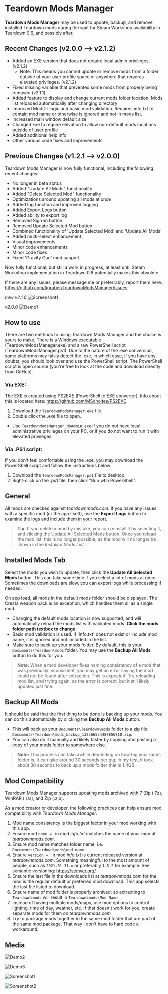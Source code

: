 # Teardown Mods Manager
**Teardown Mods Manager** may be used to update, backup, and remove installed Teardown mods during the wait for Steam Workshop availability in Teardown 0.6, and possibly after.

## Recent Changes (v2.0.0 --> v2.1.2)
* Added an EXE version that does not require local admin privileges. (v2.1.2)
  * Note: This means you cannot update or remove mods from a folder outside of your user profile space or anywhere that requires elevated privileges. (v2.1.2)
* Fixed missing variable that prevented some mods from properly being removed (v2.1.1)
* Added feature to display and change current mods folder location; Mods list reloaded automatically after changing directory
* Improved ModDir logic and basic mod validation. Requires info.txt to contain mod name or otherwise is ignored and not in mods list.
* Increased main window default size
* Changed Exe to require elevation to allow non-default mods locations outside of user profile
* Added additional help info
* Other various code fixes and improvements

## Previous Changes (v1.2.1 --> v2.0.0)
Teardown Mods Manager is now fully functional, including the following recent changes:
* No longer in beta status
* Added "Update All Mods" functionality
* Added "Delete Selected Mod" functionality
* Optimizations around updating all mods at once
* Added log function and improved logging
* Added Export Logs button
* Added ability to export log
* Removed Sign-in button
* Removed Update Selected Mod button
* Combined functionality of 'Update Selected Mod' and 'Update All Mods'
* Added multi-select enhancement
* Visual improvements
* Minor code enhancements
* Minor code fixes
* Fixed 'Gravity Gun' mod support

Now fully functional, but still a work in progress, at least until Steam Workshop implementation in Teardown 0.6 potentially makes this obsolete.

If there are any issues, please message me or preferrably, report them here: https://github.com/tjgruber/TeardownModsManager/issues!

*new v2.1.0*
![Screenshot1](images/Screenshot_3.png)

*v2.0.0*
![Demo1](images/TeardownModsManager_v2.0.0_Demo1.gif)

## How to use
There are two methods to using Teardown Mods Manager and the choice is yours to make. There is a Windows executable (TeardownModsManager.exe) and a raw PowerShell script (TeardownModsManager.ps1). Due to the nature of the .exe conversion, some platforms may falsly detect the .exe, in which case, if you have any doubts, you should look over and use the PowerShell script. The PowerShell script is open source (you're free to look at the code and download directly from GitHub).
### **Via EXE:**
The EXE is created using PS2EXE (PowerShell to EXE converter). Info about this is located here: https://github.com/MScholtes/PS2EXE
  1. Download the `TeardownModsManager.exe` file.
  2. Double click the .exe file to open.

  * Use `TeardownModsManager_NoAdmin.exe` if you do not have local administrative privileges on your PC, or if you do not want to run it with elevated privileges.
  
### **Via .PS1 script:**
If you don't feel comfortable using the .exe, you may download the PowerShell script and follow the instructions below:
  1. Download the `TeardownModsManager.ps1` file to desktop.
  2. Right-click on the .ps1 file, then click "Run wtih PowerShell".

## General
All mods are checked against *teardownmods.com*. If you have any issues with a specific mod (or the app itself), use the **Export Logs** button to examine the logs and include them in your report.

> **Tip:**
If you delete a mod by mistake, you can reinstall it by selecting it, and clicking the Update All Selected Mods button. Once you reload the mod list, this is no longer possible, as the mod will no longer be shown in the *Installed Mods List*.

## Installed Mods Tab
Select the mods you wish to update, then click the **Update All Selected Mods** button. This can take some time if you select a lot of mods at once. Sometimes the downloads are slow, you can export logs while processing if needed.

On app load, all mods in the default mods folder should be displayed. The Cresta weapon pack is an exception, which handles them all as a single mod.

* Changing the default mods location is now supported, and will automatically reload the mods list with validated mods. **Click the mods folder path textbox to change.**
* Basic mod validation is used. If 'info.txt' does not exist or include mod name, it is ignored and not included in the list.
* Make sure to back up your mods folder. By default, this is your `Documents\Teardown\mods` folder. You may use the **Backup All Mods** button to do this for you.

> **Note:**
When a mod developer fixes naming consistency of a mod that was previously inconsistent, you may get an error saying the mod could not be found after extraction. This is expected. Try reloading mod list, and trying again, as the error is correct, but it still likely updated just fine.

## Backup All Mods
It should be said that the first thing to be done is backing up your mods. You can do this automatically by clicking the **Backup All Mods** button.

* This will back up your `Documents\Teardown\mods` folder to a zip file: `Documents\Teardown\mods_backup_132566554489856810.zip`.
* You can also do it manually and likely faster by copying and pasting a copy of your mods folder to somewhere else.

> **Note:**
This process can take awhile depending on how big your mods folder is. It can take around 30 seconds per gig. In my test, it took about 30 seconds to back up a mods folder that is 1.4GB.

## Mod Compatibility
Teardown Mods Manager supports updating mods archived with 7-Zip (.7z), WinRAR (.rar), and Zip (.zip).

As a mod creator or developer, the following practices can help ensure mod compatibility with *Teardown Mods Manager*:

  1. Mod name consistency is the biggest factor in your mod working with this app.
  2. Ensure mod `name = ` in mod *info.txt* matches the name of your mod at *teardownmods.com*.
  3. Ensure mod name matches folder name, i.e. `Documents\Teardown\mods\mod name`.
  4. Ensure `version = ` in mod *info.txt* is current released version at *teardownmods.com*. Something meaningful to the most amount of people, such as `2021.01.31.x` or preferably `1.5.2` for example. See semantic versioning: https://semver.org/
  5. Ensure the last file in the downloads list at *teardownmods.com* for the mod is the regular default or preferred mod download. This app selects the last file listed to download.
  6. Ensure name of mod folder is properly archived: so extracting to `Teardown\mods` will result in `Teardown\mods\Mod Name`
  7. Instead of having multiple mods/maps, use mod options to control lighting, time of day, weather, etc. If that doesn't work for you, create separate mods for them on *teardownmods.com*
  8. Try to package mods together in the same mod folder that are part of the same mod package. That way I don't have to hard code a workaround.

## Media

![Demo2](images/TeardownModsManager_v2.0.0_Demo2.gif)

![Demo3](images/TeardownModsManager_v2.0.0_Demo3.gif)

![Screenshot1](images/Screenshot_1.png)

![Screenshot2](images/Screenshot_2.png)

